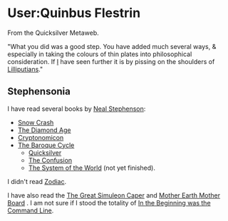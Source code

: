 
# User:Quinbus Flestrin

From the Quicksilver Metaweb.

"What you did was a good step. You have added much several
ways, & especially in taking the colours of thin plates into philosophical
consideration. If [I](/lemuel-gulliver) have seen further it is by pissing on the shoulders of [Lilliputians](/lilliput)."

## Stephensonia


I have read several books by [Neal Stephenson](/neal-stephenson):
* [Snow Crash](/snow-crash)
* [The Diamond Age](/the-diamond-age)
* [Cryptonomicon](/cryptonomicon)
* [The Baroque Cycle](/the-baroque-cycle)
	+ [Quicksilver](/quicksilver)
	+ [The Confusion](/the-confusion)
	+ [The System of the World](/the-system-of-the-world) (not yet finished).


I didn't read [Zodiac](/stephenson-neal-zodiac).

I have also read the [The Great Simuleon Caper](/the-great-simuleon-caper) and [Mother Earth Mother Board](/mother-earth-mother-board) .
I am not sure if I stood the totality of [In the Beginning was the Command Line](/in-the-beginning-was-the-command-line).
